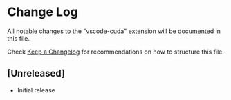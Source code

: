 # Change Log
All notable changes to the "vscode-cuda" extension will be documented in this file.

Check [Keep a Changelog](http://keepachangelog.com/) for recommendations on how to structure this file.

## [Unreleased]
- Initial release